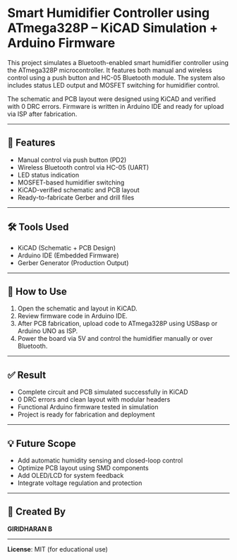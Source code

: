 # Smart Humidifier Controller using ATmega328P – KiCAD Simulation + Arduino Firmware

This project simulates a Bluetooth-enabled smart humidifier controller using the ATmega328P microcontroller. It features both manual and wireless control using a push button and HC-05 Bluetooth module. The system also includes status LED output and MOSFET switching for humidifier control.

The schematic and PCB layout were designed using KiCAD and verified with 0 DRC errors. Firmware is written in Arduino IDE and ready for upload via ISP after fabrication.

---

## 🔧 Features

- Manual control via push button (PD2)
- Wireless Bluetooth control via HC-05 (UART)
- LED status indication
- MOSFET-based humidifier switching
- KiCAD-verified schematic and PCB layout
- Ready-to-fabricate Gerber and drill files

---

## 🛠 Tools Used

- KiCAD (Schematic + PCB Design)
- Arduino IDE (Embedded Firmware)
- Gerber Generator (Production Output)

---

## 🚀 How to Use

1. Open the schematic and layout in KiCAD.
2. Review firmware code in Arduino IDE.
3. After PCB fabrication, upload code to ATmega328P using USBasp or Arduino UNO as ISP.
4. Power the board via 5V and control the humidifier manually or over Bluetooth.

---

## ✅ Result

- Complete circuit and PCB simulated successfully in KiCAD  
- 0 DRC errors and clean layout with modular headers  
- Functional Arduino firmware tested in simulation  
- Project is ready for fabrication and deployment

---

## 💡 Future Scope

- Add automatic humidity sensing and closed-loop control
- Optimize PCB layout using SMD components
- Add OLED/LCD for system feedback
- Integrate voltage regulation and protection

---

## 🙌 Created By

**GIRIDHARAN B**

---

**License**: MIT (for educational use)
